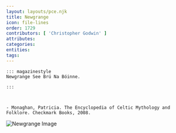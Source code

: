 ```yaml
---
layout: layouts/pce.njk
title: Newgrange
icon: file-lines
order: 1729
contributors: [ 'Christopher Godwin' ]
attributes:
categories:
entities:
tags:
---
```

``` tab [group1:Info]
::: magazinestyle
Newgrange See Brú Na Bóinne.

:::
```
``` tab [group1:Attributes]
```
``` tab [group1:Entities]
```
``` tab [group1:Sources]
- Monaghan, Patricia. The Encyclopedia of Celtic Mythology and Folklore. Checkmark Books, 2008.
```
![Newgrange Image](https://upload.wikimedia.org/wikipedia/commons/thumb/0/0f/Irelands_history.jpg/1200px-Irelands_history.jpg)
